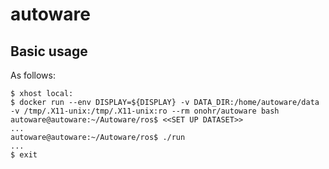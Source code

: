 autoware
===============

## Basic usage

As follows:

    $ xhost local:
    $ docker run --env DISPLAY=${DISPLAY} -v DATA_DIR:/home/autoware/data -v /tmp/.X11-unix:/tmp/.X11-unix:ro --rm onohr/autoware bash
    autoware@autoware:~/Autoware/ros$ <<SET UP DATASET>>
    ...
    autoware@autoware:~/Autoware/ros$ ./run
    ...
    $ exit


